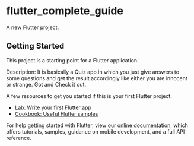 # flutter_complete_guide

A new Flutter project.

## Getting Started

This project is a starting point for a Flutter application.

Description:
	It is basically a Quiz app in which you just give answers to some questions and get the result accordingly like either you are innocent or strange.
	Got and Check it out.


A few resources to get you started if this is your first Flutter project:

- [Lab: Write your first Flutter app](https://flutter.dev/docs/get-started/codelab)
- [Cookbook: Useful Flutter samples](https://flutter.dev/docs/cookbook)

For help getting started with Flutter, view our
[online documentation](https://flutter.dev/docs), which offers tutorials,
samples, guidance on mobile development, and a full API reference.
